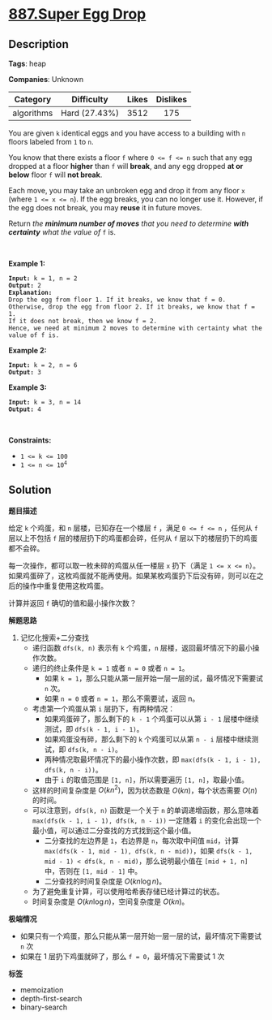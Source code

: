 # [887.Super Egg Drop](https://leetcode.com/problems/super-egg-drop/description/)

## Description

**Tags**: heap

**Companies**: Unknown

|  Category  |  Difficulty   | Likes | Dislikes |
| :--------: | :-----------: | :---: | :------: |
| algorithms | Hard (27.43%) | 3512  |   175    |

<p>You are given <code>k</code> identical eggs and you have access to a building with <code>n</code> floors labeled from <code>1</code> to <code>n</code>.</p>
<p>You know that there exists a floor <code>f</code> where <code>0 &lt;= f &lt;= n</code> such that any egg dropped at a floor <strong>higher</strong> than <code>f</code> will <strong>break</strong>, and any egg dropped <strong>at or below</strong> floor <code>f</code> will <strong>not break</strong>.</p>
<p>Each move, you may take an unbroken egg and drop it from any floor <code>x</code> (where <code>1 &lt;= x &lt;= n</code>). If the egg breaks, you can no longer use it. However, if the egg does not break, you may <strong>reuse</strong> it in future moves.</p>
<p>Return <em>the <strong>minimum number of moves</strong> that you need to determine <strong>with certainty</strong> what the value of </em><code>f</code> is.</p>
<p>&nbsp;</p>
<p><strong class="example">Example 1:</strong></p>
<pre><code><strong>Input:</strong> k = 1, n = 2
<strong>Output:</strong> 2
<strong>Explanation: </strong>
Drop the egg from floor 1. If it breaks, we know that f = 0.
Otherwise, drop the egg from floor 2. If it breaks, we know that f = 1.
If it does not break, then we know f = 2.
Hence, we need at minimum 2 moves to determine with certainty what the value of f is.</code></pre>
<p><strong class="example">Example 2:</strong></p>
<pre><code><strong>Input:</strong> k = 2, n = 6
<strong>Output:</strong> 3</code></pre>
<p><strong class="example">Example 3:</strong></p>
<pre><code><strong>Input:</strong> k = 3, n = 14
<strong>Output:</strong> 4</code></pre>
<p>&nbsp;</p>
<p><strong>Constraints:</strong></p>
<ul>
  <li><code>1 &lt;= k &lt;= 100</code></li>
  <li><code>1 &lt;= n &lt;= 10<sup>4</sup></code></li>
</ul>

## Solution

**题目描述**

给定 `k` 个鸡蛋，和 `n` 层楼，已知存在一个楼层 `f` ，满足 `0 <= f <= n` ，任何从 `f` 层以上不包括 `f` 层的楼层扔下的鸡蛋都会碎，任何从 `f` 层以下的楼层扔下的鸡蛋都不会碎。

每一次操作，都可以取一枚未碎的鸡蛋从任一楼层 `x` 扔下（满足 `1 <= x <= n`）。如果鸡蛋碎了，这枚鸡蛋就不能再使用。如果某枚鸡蛋扔下后没有碎，则可以在之后的操作中重复使用这枚鸡蛋。

计算并返回 `f` 确切的值和最小操作次数？

**解题思路**

1. 记忆化搜索+二分查找
   - 递归函数 `dfs(k, n)` 表示有 `k` 个鸡蛋，`n` 层楼，返回最坏情况下的最小操作次数。
   - 递归的终止条件是 `k = 1` 或者 `n = 0` 或者 `n = 1`。
     - 如果 `k = 1`，那么只能从第一层开始一层一层的试，最坏情况下需要试 `n` 次。
     - 如果 `n = 0` 或者 `n = 1`，那么不需要试，返回 n。
   - 考虑第一个鸡蛋从第 `i` 层扔下，有两种情况：
     - 如果鸡蛋碎了，那么剩下的 `k - 1` 个鸡蛋可以从第 `i - 1` 层楼中继续测试，即 `dfs(k - 1, i - 1)`。
     - 如果鸡蛋没有碎，那么剩下的 `k` 个鸡蛋可以从第 `n - i` 层楼中继续测试，即 `dfs(k, n - i)`。
     - 两种情况取最坏情况下的最小操作次数，即 `max(dfs(k - 1, i - 1), dfs(k, n - i))`。
     - 由于 `i` 的取值范围是 `[1, n]`，所以需要遍历 `[1, n]`，取最小值。
   - 这样的时间复杂度是 $O(kn^2)$，因为状态数是 $O(kn)$，每个状态需要 $O(n)$ 的时间。
   - 可以注意到，`dfs(k, n)` 函数是一个关于 `n` 的单调递增函数，那么意味着 `max(dfs(k - 1, i - 1), dfs(k, n - i))` 一定随着 `i` 的变化会出现一个最小值，可以通过二分查找的方式找到这个最小值。
     - 二分查找的左边界是 `1`，右边界是 `n`，每次取中间值 `mid`，计算 `max(dfs(k - 1, mid - 1), dfs(k, n - mid))`，如果 `dfs(k - 1, mid - 1) < dfs(k, n - mid)`，那么说明最小值在 `[mid + 1, n]` 中，否则在 `[1, mid - 1]` 中。
     - 二分查找的时间复杂度是 $O(kn\log n)$。
   - 为了避免重复计算，可以使用哈希表存储已经计算过的状态。
   - 时间复杂度是 $O(kn\log n)$，空间复杂度是 $O(kn)$。

**极端情况**

- 如果只有一个鸡蛋，那么只能从第一层开始一层一层的试，最坏情况下需要试 `n` 次
- 如果在 1 层扔下鸡蛋就碎了，那么 `f = 0`，最坏情况下需要试 1 次

**标签**

- memoization
- depth-first-search
- binary-search
